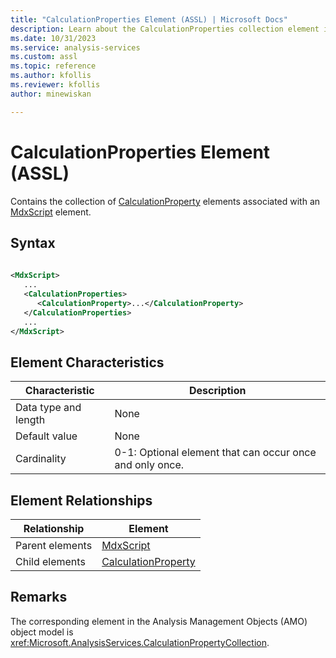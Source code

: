 ```yaml
---
title: "CalculationProperties Element (ASSL) | Microsoft Docs"
description: Learn about the CalculationProperties collection element in the Analysis Services Scripting Language (ASSL) schema.
ms.date: 10/31/2023
ms.service: analysis-services
ms.custom: assl
ms.topic: reference
ms.author: kfollis
ms.reviewer: kfollis
author: minewiskan

---
```

# CalculationProperties Element (ASSL)

  Contains the collection of [CalculationProperty](../objects/calculationproperty-element-assl.md) elements associated with an [MdxScript](../objects/mdxscript-element-assl.md) element.  
  
## Syntax  
  
```xml  
  
<MdxScript>  
   ...  
   <CalculationProperties>  
      <CalculationProperty>...</CalculationProperty>  
   </CalculationProperties>  
   ...  
</MdxScript>  
```  
  
## Element Characteristics  
  
|Characteristic|Description|  
|--------------------|-----------------|  
|Data type and length|None|  
|Default value|None|  
|Cardinality|0-1: Optional element that can occur once and only once.|  
  
## Element Relationships  
  
|Relationship|Element|  
|------------------|-------------|  
|Parent elements|[MdxScript](../objects/mdxscript-element-assl.md)|  
|Child elements|[CalculationProperty](../objects/calculationproperty-element-assl.md)|  
  
## Remarks  
 The corresponding element in the Analysis Management Objects (AMO) object model is <xref:Microsoft.AnalysisServices.CalculationPropertyCollection>.  
